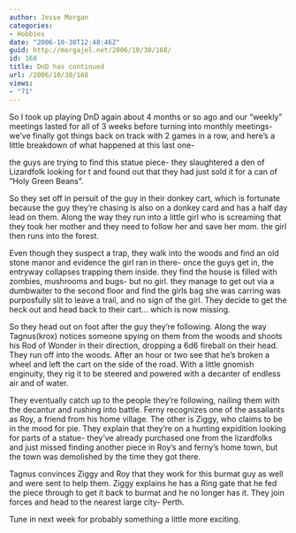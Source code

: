```yaml
---
author: Jesse Morgan
categories:
- Hobbies
date: "2006-10-30T12:48:46Z"
guid: http://morgajel.net/2006/10/30/168/
id: 168
title: DnD has continued
url: /2006/10/30/168
views:
- "71"
---
```


So I took up playing DnD again about 4 months or so ago and our “weekly” meetings lasted for all of 3 weeks before turning into monthly meetings- we’ve finally got things back on track with 2 games in a row, and here’s a little breakdown of what happened at this last one-

the guys are trying to find this statue piece- they slaughtered a den of Lizardfolk looking for t and found out that they had just sold it for a can of “Holy Green Beans”.

So they set off in persuit of the guy in their donkey cart, which is fortunate because the guy they’re chasing is also on a donkey card and has a half day lead on them. Along the way they run into a little girl who is screaming that they took her mother and they need to follow her and save her mom. the girl then runs into the forest.

Even though they suspect a trap, they walk into the woods and find an old stone manor and evidence the girl ran in there- once the guys get in, the entryway collapses trapping them inside. they find the house is filled with zombies, mushrooms and bugs- but no girl. they manage to get out via a dumbwaiter to the second floor and find the girls bag she was carring was purposfully slit to leave a trail, and no sign of the girl. They decide to get the heck out and head back to their cart… which is now missing.

So they head out on foot after the guy they’re following. Along the way Tagnus(krox) notices someone spying on them from the woods and shoots his Rod of Wonder in their direction, dropping a 6d6 fireball on their head. They run off into the woods. After an hour or two see that he’s broken a wheel and left the cart on the side of the road. With a little gnomish enginuity, they rig it to be steered and powered with a decanter of endless air and of water.

They eventually catch up to the people they’re following, nailing them with the decantur and rushing into battle. Ferny recognizes one of the assailants as Roy, a friend from his home village. The other is Ziggy, who claims to be in the mood for pie. They explain that they’re on a hunting expidition looking for parts of a statue- they’ve already purchased one from the lizardfolks and just missed finding another piece in Roy’s and ferny’s home town, but the town was demolished by the time they got there.

Tagnus convinces Ziggy and Roy that they work for this burmat guy as well and were sent to help them. Ziggy explains he has a Ring gate that he fed the piece through to get it back to burmat and he no longer has it. They join forces and head to the nearest large city- Perth.

Tune in next week for probably something a little more exciting.